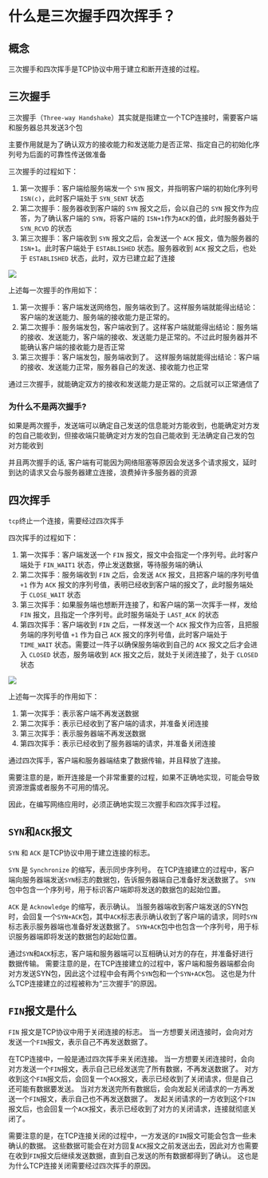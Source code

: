 # 什么是三次握手四次挥手？

## 概念

三次握手和四次挥手是TCP协议中用于建立和断开连接的过程。

## 三次握手

三次握手（`Three-way Handshake`）其实就是指建立一个TCP连接时，需要客户端和服务器总共发送3个包

主要作用就是为了确认双方的接收能力和发送能力是否正常、指定自己的初始化序列号为后面的可靠性传送做准备

三次握手的过程如下：

1. 第一次握手：客户端给服务端发一个 `SYN` 报文，并指明客户端的初始化序列号 `ISN(c)`，此时客户端处于 `SYN_SENT` 状态
2. 第二次握手：服务器收到客户端的 `SYN` 报文之后，会以自己的 `SYN` 报文作为应答，为了确认客户端的 `SYN`，将客户端的 `ISN+1`作为`ACK`的值，此时服务器处于 `SYN_RCVD` 的状态
3. 第三次握手：客户端收到 `SYN` 报文之后，会发送一个 `ACK` 报文，值为服务器的`ISN+1`。此时客户端处于 `ESTABLISHED` 状态。服务器收到 `ACK` 报文之后，也处于 `ESTABLISHED` 状态，此时，双方已建立起了连接

![](/images/Three-way_Handshake.png)

上述每一次握手的作用如下：

1. 第一次握手：客户端发送网络包，服务端收到了。这样服务端就能得出结论：客户端的发送能力、服务端的接收能力是正常的。
2. 第二次握手：服务端发包，客户端收到了。这样客户端就能得出结论：服务端的接收、发送能力，客户端的接收、发送能力是正常的。不过此时服务器并不能确认客户端的接收能力是否正常
3. 第三次握手：客户端发包，服务端收到了。 这样服务端就能得出结论：客户端的接收、发送能力正常，服务器自己的发送、接收能力也正常

通过三次握手，就能确定双方的接收和发送能力是正常的。之后就可以正常通信了

### 为什么不是两次握手?

如果是两次握手，发送端可以确定自己发送的信息能对方能收到，也能确定对方发的包自己能收到，但接收端只能确定对方发的包自己能收到 无法确定自己发的包对方能收到

并且两次握手的话, 客户端有可能因为网络阻塞等原因会发送多个请求报文，延时到达的请求又会与服务器建立连接，浪费掉许多服务器的资源

## 四次挥手

`tcp`终止一个连接，需要经过四次挥手

四次挥手的过程如下：

1. 第一次挥手：客户端发送一个 `FIN` 报文，报文中会指定一个序列号。此时客户端处于 `FIN_WAIT1` 状态，停止发送数据，等待服务端的确认
2. 第二次挥手：服务端收到 `FIN` 之后，会发送 `ACK` 报文，且把客户端的序列号值 `+1` 作为 `ACK` 报文的序列号值，表明已经收到客户端的报文了，此时服务端处于 `CLOSE_WAIT` 状态
3. 第三次挥手：如果服务端也想断开连接了，和客户端的第一次挥手一样，发给 `FIN` 报文，且指定一个序列号。此时服务端处于 `LAST_ACK` 的状态
4. 第四次挥手：客户端收到 `FIN` 之后，一样发送一个 `ACK` 报文作为应答，且把服务端的序列号值 `+1` 作为自己 `ACK` 报文的序列号值，此时客户端处于 `TIME_WAIT` 状态。需要过一阵子以确保服务端收到自己的 `ACK` 报文之后才会进入 `CLOSED` 状态，服务端收到 `ACK` 报文之后，就处于关闭连接了，处于 `CLOSED` 状态

![](/images/four-way_wave.png)

上述每一次挥手的作用如下：

1. 第一次挥手：表示客户端不再发送数据
2. 第二次挥手：表示已经收到了客户端的请求，并准备关闭连接
3. 第三次挥手：表示服务器端不再发送数据
4. 第四次挥手：表示已经收到了服务器端的请求，并准备关闭连接

通过四次挥手，客户端和服务器端结束了数据传输，并且释放了连接。

需要注意的是，断开连接是一个非常重要的过程，如果不正确地实现，可能会导致资源泄露或者服务不可用的情况。

因此，在编写网络应用时，必须正确地实现三次握手和四次挥手过程。

## `SYN`和`ACK`报文

`SYN` 和 `ACK` 是TCP协议中用于建立连接的标志。

`SYN` 是 `Synchronize` 的缩写，表示同步序列号。
在TCP连接建立的过程中，客户端向服务器端发送`SYN`标志的数据包，告诉服务器端自己准备好发送数据了。
`SYN`包中包含一个序列号，用于标识客户端即将发送的数据包的起始位置。

`ACK` 是 `Acknowledge` 的缩写，表示确认。
当服务器端收到客户端发送的SYN包时，会回复一个`SYN+ACK`包，其中`ACK`标志表示确认收到了客户端的请求，同时`SYN`标志表示服务器端也准备好发送数据了。
`SYN+ACK`包中也包含一个序列号，用于标识服务器端即将发送的数据包的起始位置。

通过`SYN`和`ACK`标志，客户端和服务器端可以互相确认对方的存在，并准备好进行数据传输。
需要注意的是，在TCP连接建立的过程中，客户端和服务器端都会向对方发送SYN包，因此这个过程中会有两个`SYN`包和一个`SYN+ACK`包。
这也是为什么TCP连接建立的过程被称为“三次握手”的原因。

## `FIN`报文是什么

`FIN` 报文是TCP协议中用于关闭连接的标志。
当一方想要关闭连接时，会向对方发送一个`FIN`报文，表示自己不再发送数据了。

在TCP连接中，一般是通过四次挥手来关闭连接。
当一方想要关闭连接时，会向对方发送一个`FIN`报文，表示自己已经发送完了所有数据，不再发送数据了。
对方收到这个`FIN`报文后，会回复一个`ACK`报文，表示已经收到了关闭请求，但是自己还可能有数据要发送。
当对方发送完所有数据后，会向发起关闭请求的一方再发送一个`FIN`报文，表示自己也不再发送数据了。
发起关闭请求的一方收到这个`FIN`报文后，也会回复一个`ACK`报文，表示已经收到了对方的关闭请求，连接就彻底关闭了。

需要注意的是，在TCP连接关闭的过程中，一方发送的`FIN`报文可能会包含一些未确认的数据。
这些数据可能会在对方回复`ACK`报文之前发送出去，因此对方也需要在收到`FIN`报文后继续发送数据，直到自己发送的所有数据都得到了确认。
这也是为什么TCP连接关闭需要经过四次挥手的原因。

<vPageTips :links="[
        {text: '面试官：说说TCP为什么需要三次握手和四次挥手？', link: 'https://vue3js.cn/interview/http/handshakes_waves.html'}
    ]"
/>
